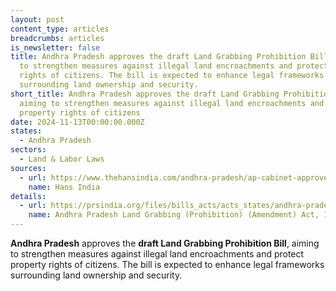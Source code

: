 ```yaml
---
layout: post
content_type: articles
breadcrumbs: articles
is_newsletter: false
title: Andhra Pradesh approves the draft Land Grabbing Prohibition Bill, aiming
  to strengthen measures against illegal land encroachments and protect property
  rights of citizens. The bill is expected to enhance legal frameworks
  surrounding land ownership and security.
short_title: Andhra Pradesh approves the draft Land Grabbing Prohibition Bill,
  aiming to strengthen measures against illegal land encroachments and protect
  property rights of citizens
date: 2024-11-13T00:00:00.000Z
states:
  - Andhra Pradesh
sectors:
  - Land & Labor Laws
sources:
  - url: https://www.thehansindia.com/andhra-pradesh/ap-cabinet-approves-land-grabbing-prohibition-draft-bill-919628
    name: Hans India
details:
  - url: https://prsindia.org/files/bills_acts/acts_states/andhra-pradesh/1987/1987AP16.pdf
    name: Andhra Pradesh Land Grabbing (Prohibition) (Amendment) Act, 1987
---
```

**Andhra Pradesh** approves the **draft Land Grabbing Prohibition Bill**, aiming to strengthen measures against illegal land encroachments and protect property rights of citizens. The bill is expected to enhance legal frameworks surrounding land ownership and security.
